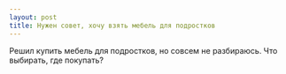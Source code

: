 ```yaml
---
layout: post 
title: Нужен совет, хочу взять мебель для подростков 
--- 
```

Решил купить мебель для подростков, но совсем не разбираюсь. Что выбирать, где покупать?